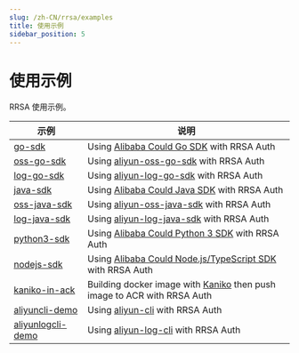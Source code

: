 ```yaml
---
slug: /zh-CN/rrsa/examples
title: 使用示例
sidebar_position: 5
---
```


# 使用示例

RRSA 使用示例。


| 示例                                                                                                                    | 说明                                                                                                          |
|-----------------------------------------------------------------------------------------------------------------------|-------------------------------------------------------------------------------------------------------------|
| [go-sdk](https://github.com/AliyunContainerService/ack-ram-tool/tree/main/examples/rrsa/go-sdk)                       | Using [Alibaba Could Go SDK](https://github.com/aliyun/alibabacloud-go-sdk) with RRSA Auth                                |
| [oss-go-sdk](https://github.com/AliyunContainerService/ack-ram-tool/tree/main/examples/rrsa/oss-go-sdk)               | Using [aliyun-oss-go-sdk](https://github.com/aliyun/aliyun-oss-go-sdk) with RRSA Auth                                     |
| [log-go-sdk](https://github.com/AliyunContainerService/ack-ram-tool/tree/main/examples/rrsa/log-go-sdk)               | Using [aliyun-log-go-sdk](https://github.com/aliyun/aliyun-log-go-sdk) with RRSA Auth                                     |
| [java-sdk](https://github.com/AliyunContainerService/ack-ram-tool/tree/main/examples/rrsa/java-sdk)                   | Using [Alibaba Could Java SDK](https://github.com/aliyun/alibabacloud-java-sdk) with RRSA Auth                            |
| [oss-java-sdk](https://github.com/AliyunContainerService/ack-ram-tool/tree/main/examples/rrsa/oss-java-sdk)           | Using [aliyun-oss-java-sdk](https://github.com/aliyun/aliyun-oss-java-sdk) with RRSA Auth                                 |
| [log-java-sdk](https://github.com/AliyunContainerService/ack-ram-tool/tree/main/examples/rrsa/log-java-sdk)           | Using [aliyun-log-java-sdk](https://github.com/aliyun/aliyun-log-java-sdk) with RRSA Auth                                 |
| [python3-sdk](https://github.com/AliyunContainerService/ack-ram-tool/tree/main/examples/rrsa/python3-sdk)             | Using [Alibaba Could Python 3 SDK](https://github.com/aliyun/alibabacloud-python-sdk) with RRSA Auth                      |
| [nodejs-sdk](https://github.com/AliyunContainerService/ack-ram-tool/tree/main/examples/rrsa/nodejs-sdk)               | Using [Alibaba Could Node.js/TypeScript SDK](https://github.com/aliyun/alibabacloud-typescript-sdk) with RRSA Auth        |
| [kaniko-in-ack](https://github.com/AliyunContainerService/ack-ram-tool/tree/main/examples/rrsa/kaniko-in-ack)         | Building docker image with [Kaniko](https://github.com/GoogleContainerTools/kaniko) then push image to ACR with RRSA Auth |
| [aliyuncli-demo](https://github.com/AliyunContainerService/ack-ram-tool/tree/main/examples/rrsa/aliyuncli-demo)       | Using [aliyun-cli](https://github.com/aliyun/aliyun-cli) with RRSA Auth                                                   |
| [aliyunlogcli-demo](https://github.com/AliyunContainerService/ack-ram-tool/tree/main/examples/rrsa/aliyunlogcli-demo) | Using [aliyun-log-cli](https://github.com/aliyun/aliyun-log-cli) with RRSA Auth                                           |

[//]: # (| [ossutil-demo]&#40;https://github.com/AliyunContainerService/ack-ram-tool/tree/main/examples/rrsa/ossutil-demo&#41;           | Using [ossutil]&#40;https://github.com/aliyun/ossutil&#41; with RRSA Auth                                                         |)

